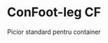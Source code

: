 ---
title: "ConFoot-leg CF"
subtitle: "Picior standard pentru container"
mainImage: "/images/products/confoot-leg-cf-main.jpg"
gallery:
  - "/images/products/confoot-leg-cf-1.jpg"
  - "/images/products/confoot-leg-cf-2.jpg"
  - "/images/products/confoot-leg-cf-3.jpg"
shortDescription: "ConFoot-leg CF este soluția noastră standard de picioare pentru containere, perfectă pentru operațiunile de manipulare a containerelor de rutină."
technicalDescription: "ConFoot-leg CF se remarcă printr-un design robust, optimizat pentru containerele standard de transport, cu sistemul nostru de atașare proprietar ce permite instalarea rapidă."
videoID: "C2KwnEb-npU"
specifications:
  - name: "Greutate"
    value: "24 kg"
  - name: "Capacitate de încărcare"
    value: "34 tone"
  - name: "Dimensiuni"
    value: "45 × 30 × 25 cm"
  - name: "Material"
    value: "Oțel de înaltă calitate"
  - name: "Interval de înălțime"
    value: "1.043 mm până la 1.448 mm"
price: "3.600 EUR excl. VAT"
priceVAT: "4.356 EUR VAT included"
pricingNotes: "Prețuri en-gros disponibile pentru operatorii de flotă. Contactați-ne pentru detalii."
buyLink: "/contact"
howToUse: |
  1. Atașați piciorul CF la elementul de fixare al colțului containerului.
  2. Asigurați mecanismul de blocare.
  3. Repetați pentru toate colțurile necesare.
  4. Verificați stabilitatea înainte de a continua operațiunile.
benefits:
  - title: "Eficiență operațională"
    description: "Accelerează procesele de manipulare a containerelor, reducând timpii de încărcare și descărcare."
  - title: "Necesități echipament reduse"
    description: "Minimizează dependența de macarale și utilaje de ridicare, reducând costurile operaționale."
  - title: "Adaptabilitate"
    description: "Funcționează în diverse medii operaționale, de la porturi la depozite."
  - title: "Durabilitate"
    description: "Construit pentru a rezista utilizării industriale intense, cu întreținere minimă."
  - title: "Impact asupra mediului"
    description: "Reduce emisiile de carbon prin eliminarea necesității de utilaje grele și echipamente care consumă combustibil."
  - title: "Îmbunătățirea siguranței"
    description: "Stabilește containerele în timpul manipulării, reducând riscul de accidente și deteriorarea mărfurilor."
articleContent: |
  ## Ce este ConFoot-leg CF?  

  ConFoot-leg CF este un sistem modern și ușor, creat pentru a facilita manipularea containerelor și a o face mai eficientă. Aceste picioare pentru containere oferă o alternativă portabilă și simplă la utilizarea utilajelor grele pentru încărcare și descărcare a containerelor standard de transport. Tehnologia este concepută pentru a fi operată de o singură persoană, oferind o soluție rentabilă și flexibilă pentru diferite industrii.  

  ## Cum funcționează  

  ConFoot-leg CF elimină necesitatea utilizării macaralelor, stivuitoarelor sau a altor echipamente mari în timpul manipulării containerelor. Designul său permite companiilor să reducă costurile operaționale, să economisească timp și să îmbunătățească flexibilitatea logisticii. Prin simplificarea proceselor de manipulare și transport al mărfurilor, ConFoot-leg CF sporește fiabilitatea și eficiența lanțului de aprovizionare la nivel global.  

  ## Cum funcționează ConFoot-leg CF

  ### Mecanismul de bază

  ConFoot-leg CF utilizează un design simplu, dar eficient, pentru a funcționa. Picioarele se atașează ferm de colțurile containerelor standard de transport, folosind un sistem de fixare puternic care asigură stabilitatea. Confecționate din materiale ușoare, dar durabile, fiecare picior cântărește doar 24 kg, ceea ce le face ușor de manipulat de către o singură persoană. Procesul de atașare este eficient, permițând instalarea rapidă fără a necesita unelte speciale sau echipamente grele. Odată montate, picioarele creează o platformă stabilă pentru încărcare, descărcare sau depozitare temporară a containerelor.

  Înălțimea picioarelor poate fi ajustată de la 1.043 mm până la 1.448 mm. Acest interval ajustabil răspunde diverselor nevoi operaționale, asigurând compatibilitatea sistemului cu diferite dimensiuni de containere și medii de operare. Această versatilitate face manipularea containerelor mai ușoară pentru diverse configurații logistice, inclusiv porturi și depozite.

  ### Beneficiile mecanismului

  1. **Reduce dependența de utilaje grele**: ConFoot-leg CF elimină necesitatea utilizării macaralelor sau stivuitoarelor, reducând costurile operaționale și impactul asupra mediului.  
  2. **Îmbunătățește siguranța**: Sistemul stabilizează containerele în timpul manipulării, reducând probabilitatea de accidente sau deteriorări.  
  3. **Crește eficiența**: Datorită designului său ușor și instalării facile, operațiunile pot decurge mai rapid, chiar și în zone cu infrastructură limitată.  
  4. **Crește portabilitatea**: Picioarele sunt ușor de transportat și pot fi utilizate în zone izolate, fiind potrivite pentru diverse industrii și aplicații.  

  Designul ConFoot-leg CF simplifică procesul de manipulare a containerelor, oferind în același timp o opțiune rentabilă și sustenabilă pentru provocările logistice moderne.


  ## Aplicații ale ConFoot-leg CF  
  
  ### Unde este utilizat ConFoot-leg CF  
  ConFoot-leg CF îmbunătățește semnificativ operațiunile din logistică și transport, transformând modul în care containerele sunt manipulate. Designul său ușor și portabil permite încărcarea, descărcarea și mutarea containerelor fără a mai necesita macarale sau stivuitoare. Acest aspect este deosebit de util în zone izolate sau în locurile unde utilajele grele nu sunt disponibile, facilitând procesele și reducând costurile. În plus, ajută porturile, depozitele și centrele de distribuție să funcționeze mai eficient prin reducerea timpului și a forței de muncă necesare manipulării containerelor.  

  ### Locuri mici unde nu se pot utiliza macarale
  ConFoot-leg CF reprezintă o alegere practică pentru zonele mici unde nu se pot utiliza macarale, cum ar fi porturile, depozitele și centrele de distribuție. Oferă o soluție fiabilă și rentabilă pentru manipularea containerelor în aceste medii, făcându-l o opțiune ideală pentru companiile care trebuie să transporte și să depoziteze mărfuri în locații izolate.  

  ### Construcție modulară și depozitarea echipamentelor  
  ConFoot-leg CF este o alegere practică pentru proiectele de construcție modulară, oferind soluții fiabile pentru amenajările temporare. Echipele de construcții îl utilizează pentru a depozita și transporta în siguranță utilaje, echipamente și materiale prefabricate. Portabilitatea și simplitatea sa îl fac potrivit pentru șantierele de construcții care necesită asamblare și dezasamblare rapidă. În plus, asigură depozitarea în siguranță a echipamentelor utilizate în facilitățile modulare de sănătate, permițând instalarea rapidă în diverse medii.  

  Designul adaptabil și eficient al ConFoot-leg CF îl transformă într-o opțiune preferată în diverse industrii, îmbunătățind fluxurile de lucru și maximizând utilizarea resurselor.


  ### Avantaje și Limitări

  #### Avantaje

  ConFoot-leg CF oferă multiple beneficii notabile în manipularea containerelor. Designul său ușor, de doar 24 kg per picior, îl face ușor de transportat și instalat. Fiecare picior poate suporta până la 30 de tone, oferind o stabilitate puternică care se potrivește diverselor operațiuni logistice. Intervalul ajustabil de înălțime (1.043 mm–1.448 mm) îi permite să răspundă nevoilor variate ale containerelor, sporindu-i versatilitatea. Caracterele sale portabile reduc necesitatea utilizării utilajelor grele, cum ar fi macaralele sau stivuitoarele, ceea ce duce la economii semnificative și la o eficiență operațională sporită. În plus, designul prietenos cu mediul contribuie la reducerea emisiilor de carbon, aliniindu-se eforturilor de sustenabilitate.

  #### Limitări

  În ciuda beneficiilor sale, ConFoot-leg CF are anumite limitări. Este compatibil doar cu anumite tipuri de containere, ceea ce poate restricționa utilizarea sa în anumite scenarii logistice. În plus, deși procesul manual de montare este simplu, acesta nu se integrează întotdeauna perfect în fluxurile de lucru extrem de automatizate, creând provocări pentru operațiunile care se bazează în mare măsură pe mecanizare. Aceste aspecte trebuie evaluate cu atenție atunci când se planifică utilizarea ConFoot-leg CF în sisteme complexe de lanț de aprovizionare.


  ## Dezvoltări viitoare

  ### Cercetări actuale  
  Cercetătorii lucrează pentru a îmbunătăți capabilitățile structurale ale ConFoot-leg CF. Ei urmăresc să mărească capacitatea de încărcare dincolo de limita actuală de 30 de tone, pentru a putea gestiona containere de transport mai grele. Eforturile se concentrează, de asemenea, pe optimizarea compoziției materialelor, astfel încât produsul să devină și mai durabil, menținându-l totodată ușor și portabil. În plus, se dezvoltă opțiuni de personalizare pentru a răspunde nevoilor specifice ale industriei, precum manipularea containerelor cu dimensiuni unice sau a mărfurilor specializate.  

  ### Inovații viitoare  
  Dezvoltările viitoare pentru ConFoot-leg CF includ integrarea tehnologiei IoT (Internet of Things) pentru a permite monitorizarea în timp real a stabilității și poziției containerelor. Această funcție ar permite operatorilor să urmărească de la distanță condițiile containerelor, îmbunătățind siguranța și eficiența. O altă inovație planificată este automatizarea, care presupune proiectarea picioarelor auto-ajustabile ce se pot alinia și stabiliza automat. Acest lucru ar reduce necesitatea ajustărilor manuale. Toate aceste îmbunătățiri urmăresc minimizarea timpului de nefuncționare și optimizarea proceselor logistice.  

  Aceste actualizări tehnologice vor ajuta ConFoot-leg CF să continue să fie un lider în domeniul manipulării containerelor, stabilind noi standarde de eficiență și inovație în industria logistică.
---